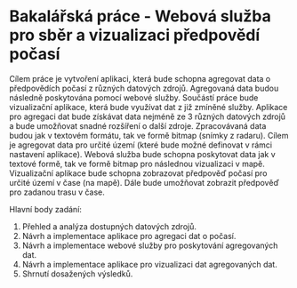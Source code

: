 # Bakalářská práce - Webová služba pro sběr a vizualizaci předpovědí počasí

Cílem práce je vytvoření aplikaci, která bude schopna agregovat data o předpovědích počasí z různých datových zdrojů. Agregovaná data budou následně poskytována pomocí webové služby. Součástí práce bude vizualizační aplikace, která bude využívat dat z již zmíněné služby.
Aplikace pro agregaci dat bude získávat data nejméně ze 3 různých datových zdrojů a bude umožňovat snadné rozšíření o další zdroje. Zpracovávaná data budou jak v textovém formátu, tak ve formě bitmap (snímky z radaru). Cílem je agregovat data pro určité území (které bude možné definovat v rámci nastavení aplikace).
Webová služba bude schopna poskytovat data jak v textové formě, tak ve formě bitmap pro následnou vizualizaci v mapě. Vizualizační aplikace bude schopna zobrazovat předpověď počasí pro určité území v čase (na mapě). Dále bude umožňovat zobrazit předpověď pro zadanou trasu v čase.

Hlavní body zadání:
1. Přehled a analýza dostupných datových zdrojů.
2. Návrh a implementace aplikace pro agregaci dat o počasí.
3. Návrh a implementace webové služby pro poskytování agregovaných dat.
4. Návrh a implementace aplikace pro vizualizaci dat agregovaných dat.
5. Shrnutí dosažených výsledků.

